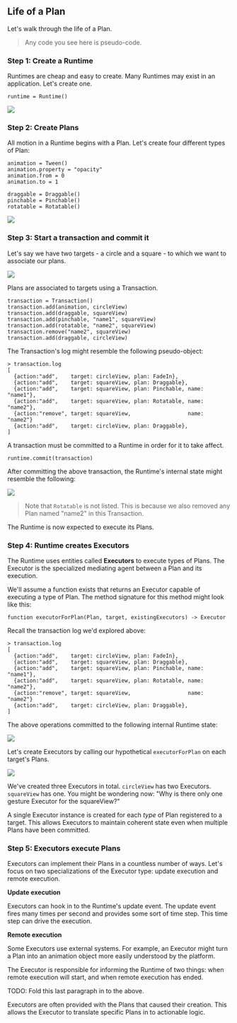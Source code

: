 ## Life of a Plan

Let's walk through the life of a Plan.

> Any code you see here is pseudo-code.

### Step 1: Create a Runtime

Runtimes are cheap and easy to create. Many Runtimes may exist in an application. Let's create one.

    runtime = Runtime()

![](../../_assets/LifeOfAPlan-step1.svg)

### Step 2: Create Plans

All motion in a Runtime begins with a Plan. Let's create four different types of Plan:

    animation = Tween()
    animation.property = "opacity"
    animation.from = 0
    animation.to = 1
    
    draggable = Draggable()
    pinchable = Pinchable()
    rotatable = Rotatable()

![](../../_assets/LifeOfAPlan-step2.svg)

### Step 3: Start a transaction and commit it

Let's say we have two targets - a circle and a square - to which we want to associate our plans.

![](../../_assets/LifeOfAPlan-step3-targets.svg)

Plans are associated to targets using a Transaction.

    transaction = Transaction()
    transaction.add(animation, circleView)
    transaction.add(draggable, squareView)
    transaction.add(pinchable, "name1", squareView)
    transaction.add(rotatable, "name2", squareView)
    transaction.remove("name2", squareView)
    transaction.add(draggable, circleView)

The Transaction's log might resemble the following pseudo-object:

    > transaction.log
    [
      {action:"add",    target: circleView, plan: FadeIn},
      {action:"add",    target: squareView, plan: Draggable},
      {action:"add",    target: squareView, plan: Pinchable, name: "name1"},
      {action:"add",    target: squareView, plan: Rotatable, name: "name2"},
      {action:"remove", target: squareView,                  name: "name2"}
      {action:"add",    target: circleView, plan: Draggable},
    ]

A transaction must be committed to a Runtime in order for it to take affect.

    runtime.commit(transaction)

After committing the above transaction, the Runtime's internal state might resemble the following:

![](../../_assets/TargetManagers.svg)

> Note that `Rotatable` is not listed. This is because we also removed any Plan named "name2" in this Transaction.

The Runtime is now expected to execute its Plans.

### Step 4: Runtime creates Executors

The Runtime uses entities called **Executors** to execute types of Plans. The Executor is the specialized mediating agent between a Plan and its execution.

We'll assume a function exists that returns an Executor capable of executing a type of Plan. The method signature for this method might look like this:

    function executorForPlan(Plan, target, existingExecutors) -> Executor

Recall the transaction log we'd explored above:

    > transaction.log
    [
      {action:"add",    target: circleView, plan: FadeIn},
      {action:"add",    target: squareView, plan: Draggable},
      {action:"add",    target: squareView, plan: Pinchable, name: "name1"},
      {action:"add",    target: squareView, plan: Rotatable, name: "name2"},
      {action:"remove", target: squareView,                  name: "name2"}
      {action:"add",    target: circleView, plan: Draggable},
    ]

The above operations committed to the following internal Runtime state:

![](../../_assets/TargetManagers.svg)

Let's create Executors by calling our hypothetical `executorForPlan` on each target's Plans.

![](../../_assets/Executors.svg)

We've created three Executors in total. `circleView` has two Executors. `squareView` has one. You might be wondering now: "Why is there only one gesture Executor for the squareView?"

A single Executor instance is created for each *type* of Plan registered to a target. This allows Executors to maintain coherent state even when multiple Plans have been committed.

### Step 5: Executors execute Plans

Executors can implement their Plans in a countless number of ways. Let's focus on two specializations of the Executor type: update execution and remote execution.

**Update execution**

Executors can hook in to the Runtime's update event. The update event fires many times per second and provides some sort of time step. This time step can drive the execution.

**Remote execution**

Some Executors use external systems. For example, an Executor might turn a Plan into an animation object more easily understood by the platform.

The Executor is responsible for informing the Runtime of two things: when remote execution will start, and when remote execution has ended.

TODO: Fold this last paragraph in to the above.

Executors are often provided with the Plans that caused their creation. This allows the Executor to translate specific Plans in to actionable logic.
